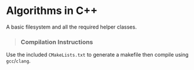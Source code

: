 # Algorithms in C++
A basic filesystem and all the required helper classes.

> ### Compilation Instructions
Use the included `CMakeLists.txt` to generate a makefile then compile using `gcc`/`clang`.
